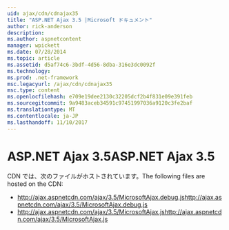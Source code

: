 ```yaml
---
uid: ajax/cdn/cdnajax35
title: "ASP.NET Ajax 3.5 |Microsoft ドキュメント"
author: rick-anderson
description: 
ms.author: aspnetcontent
manager: wpickett
ms.date: 07/28/2014
ms.topic: article
ms.assetid: d5af74c6-3bdf-4d56-8dba-316e3dc0092f
ms.technology: 
ms.prod: .net-framework
msc.legacyurl: /ajax/cdn/cdnajax35
msc.type: content
ms.openlocfilehash: e709e19dee2130c32205dcf2b4f831e09e391feb
ms.sourcegitcommit: 9a9483aceb34591c97451997036a9120c3fe2baf
ms.translationtype: MT
ms.contentlocale: ja-JP
ms.lasthandoff: 11/10/2017
---
```

<a name="aspnet-ajax-35"></a><span data-ttu-id="e42c2-102">ASP.NET Ajax 3.5</span><span class="sxs-lookup"><span data-stu-id="e42c2-102">ASP.NET Ajax 3.5</span></span>
====================
<span data-ttu-id="e42c2-103">CDN では、次のファイルがホストされています。</span><span class="sxs-lookup"><span data-stu-id="e42c2-103">The following files are hosted on the CDN:</span></span>

- <span data-ttu-id="e42c2-104">http://ajax.aspnetcdn.com/ajax/3.5/MicrosoftAjax.debug.js</span><span class="sxs-lookup"><span data-stu-id="e42c2-104">http://ajax.aspnetcdn.com/ajax/3.5/MicrosoftAjax.debug.js</span></span>
- <span data-ttu-id="e42c2-105">http://ajax.aspnetcdn.com/ajax/3.5/MicrosoftAjax.js</span><span class="sxs-lookup"><span data-stu-id="e42c2-105">http://ajax.aspnetcdn.com/ajax/3.5/MicrosoftAjax.js</span></span>
